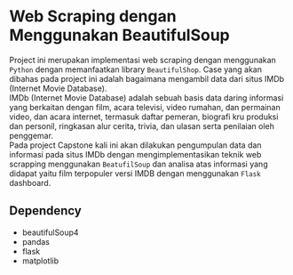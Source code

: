 # Web Scraping dengan Menggunakan BeautifulSoup <br>
Project ini merupakan implementasi web scraping dengan menggunakan `Python` dengan memanfaatkan library `BeautifulShop`. Case yang akan dibahas pada project ini adalah bagaimana mengambil data dari situs IMDb (Internet Movie Database).<br>
IMDb (Internet Movie Database) adalah sebuah basis data daring informasi yang berkaitan dengan film, acara televisi, video rumahan, dan permainan video, dan acara internet, termasuk daftar pemeran, biografi kru produksi dan personil, ringkasan alur cerita, trivia, dan ulasan serta penilaian oleh penggemar.<br>
Pada project Capstone kali ini akan dilakukan pengumpulan data dan informasi pada situs IMDb dengan mengimplementasikan teknik web scrapping menggunakan `BeatufilSoup` dan analisa atas informasi yang didapat yaitu film terpopuler versi IMDB dengan menggunakan `Flask` dashboard.

## Dependency ##
- beautifulSoup4
- pandas
- flask
- matplotlib

